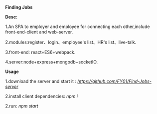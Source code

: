 **Finding Jobs**

**Desc:**
    
1.An SPA to employer and employee for connecting each other,include front-end-client and web-server.

2.modules:register、login、employee's list、HR's list、live-talk.

3.front-end: react+ES6+webpack.

4.server:node+express+mongodb+socketIO.

**Usage**


1.download the server and start it : _https://github.com/FY01/Find-Jobs-server_

2.install client dependencies: _npm i_

2.run: _npm start_

